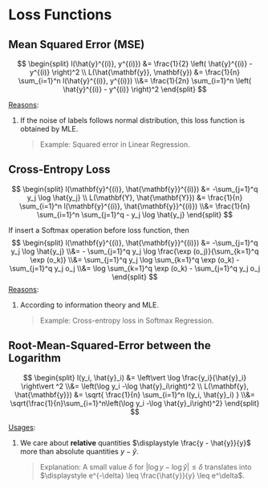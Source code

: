 # Loss Functions



## Mean Squared Error (MSE)

$$
\begin{split}
l(\hat{y}^{(i)}, y^{(i)}) &= \frac{1}{2} \left( \hat{y}^{(i)} - y^{(i)} \right)^2
\\
L(\hat{\mathbf{y}}, \mathbf{y}) &= \frac{1}{n} \sum_{i=1}^n l(\hat{y}^{(i)}, y^{(i)})
\\&= \frac{1}{2n} \sum_{i=1}^n \left( \hat{y}^{(i)} - y^{(i)} \right)^2
\end{split}
$$

<u>Reasons</u>:

1. If the noise of labels follows normal distribution, this loss function is obtained by MLE.

   > Example: Squared error in Linear Regression.



## Cross-Entropy Loss

$$
\begin{split}
l(\mathbf{y}^{(i)}, \hat{\mathbf{y}}^{(i)}) 
&= -\sum_{j=1}^q y_j \log \hat{y_j}
\\
L(\mathbf{Y}, \hat{\mathbf{Y}}) &= \frac{1}{n} \sum_{i=1}^n 
l(\mathbf{y}^{(i)}, \hat{\mathbf{y}}^{(i)}) 
\\&= \frac{1}{n} \sum_{i=1}^n \sum_{j=1}^q - y_j \log \hat{y_j}
\end{split}
$$

If insert a Softmax operation before loss function, then
$$
\begin{split}
l(\mathbf{y}^{(i)}, \hat{\mathbf{y}}^{(i)}) 
&= -\sum_{j=1}^q y_j \log \hat{y_j} 
\\&= - \sum_{j=1}^q y_j \log \frac{\exp (o_j)}{\sum_{k=1}^q \exp (o_k)} 
\\&= \sum_{j=1}^q y_j \log \sum_{k=1}^q \exp (o_k) - \sum_{j=1}^q y_j o_j
\\&= \log \sum_{k=1}^q \exp (o_k) - \sum_{j=1}^q y_j o_j
\end{split}
$$
<u>Reasons</u>:

1. According to information theory and MLE.

   > Example: Cross-entropy loss in Softmax Regression.



## Root-Mean-Squared-Error between the Logarithm

$$
\begin{split}
l(y_i, \hat{y}_i) &= \left\vert \log \frac{y_i}{\hat{y}_i} \right\vert ^2
\\&= \left(\log y_i -\log \hat{y}_i\right)^2
\\
L(\mathbf{y}, \hat{\mathbf{y}}) &= \sqrt{ \frac{1}{n} \sum_{i=1}^n
l(y_i, \hat{y}_i) }
\\&= \sqrt{\frac{1}{n}\sum_{i=1}^n\left(\log y_i -\log \hat{y}_i\right)^2}
\end{split}
$$

<u>Usages</u>:

1. We care about **relative** quantities $\displaystyle \frac{y - \hat{y}}{y}$ more than absolute quantities $y - \hat{y}$.

   > Explanation: A small value $\delta$ for $|\log y - \log \hat{y}| \leq \delta$ translates into $\displaystyle e^{-\delta} \leq \frac{\hat{y}}{y} \leq e^\delta$.
